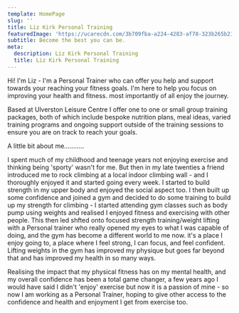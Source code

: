```yaml
---
template: HomePage
slug: ''
title: Liz Kirk Personal Training
featuredImage: 'https://ucarecdn.com/3b709fba-a224-4283-af78-323b265b21ec/'
subtitle: Become the best you can be.
meta:
  description: Liz Kirk Personal Training
  title: Liz Kirk Personal Training
---
```

Hi! I'm Liz - I'm a Personal Trainer who can offer you help and support towards your reaching your fitness goals. I'm here to help you focus on improving your health and fitness. most importantly of all enjoy the journey.

Based at Ulverston Leisure Centre I offer one to one or small group training packages, both of which include bespoke nutrition plans, meal ideas, varied training programs and ongoing support outside of the training sessions to ensure you are on track to reach your goals. 

A little bit about me...........

 I spent much of my childhood and teenage years not enjoying exercise and thinking being 'sporty' wasn't for me. But then in my late twenties a friend introduced me to rock climbing at a local indoor climbing wall  - and I thoroughly enjoyed it and started going every week. I started to build strength in my upper body and enjoyed the social aspect too. I then built up some confidence and joined a gym and decided to do some training to build up my strength for climbing - I started attending gym classes such as body pump using weights and realised I enjoyed fitness and exercising with other people. This then led shfted onto focused strength training/weight lifting with a Personal trainer who really opened my eyes to what I was capable of doing, and the gym has become a different world to me now. it's a place I enjoy going to, a place where I feel strong, I can focus, and feel confident. Lifting weights in the gym has improved my physique but goes far beyond that and has improved my health in so many ways. 

Realising the impact that my physical fitness has on my mental health, and my overall confidence has been a total game changer, a few years ago I would have said I didn't 'enjoy' exercise but now it is a passion of mine - so now I am working as a Personal Trainer, hoping to give other access to the confidence and health and enjoyment I get from exercise too.
